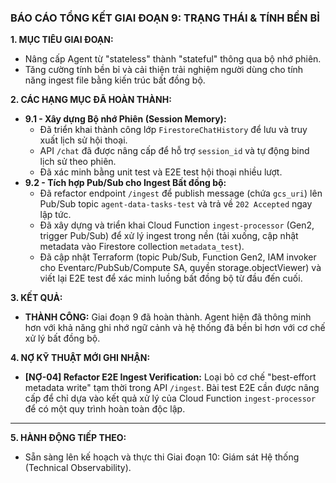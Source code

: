 ### BÁO CÁO TỔNG KẾT GIAI ĐOẠN 9: TRẠNG THÁI & TÍNH BỀN BỈ

**1. MỤC TIÊU GIAI ĐOẠN:**
* Nâng cấp Agent từ "stateless" thành "stateful" thông qua bộ nhớ phiên.
* Tăng cường tính bền bỉ và cải thiện trải nghiệm người dùng cho tính năng ingest file bằng kiến trúc bất đồng bộ.

**2. CÁC HẠNG MỤC ĐÃ HOÀN THÀNH:**
* **9.1 - Xây dựng Bộ nhớ Phiên (Session Memory):**
    * Đã triển khai thành công lớp `FirestoreChatHistory` để lưu và truy xuất lịch sử hội thoại.
    * API `/chat` đã được nâng cấp để hỗ trợ `session_id` và tự động bind lịch sử theo phiên.
    * Đã xác minh bằng unit test và E2E test hội thoại nhiều lượt.
* **9.2 - Tích hợp Pub/Sub cho Ingest Bất đồng bộ:**
    * Đã refactor endpoint `/ingest` để publish message (chứa `gcs_uri`) lên Pub/Sub topic `agent-data-tasks-test` và trả về `202 Accepted` ngay lập tức.
    * Đã xây dựng và triển khai Cloud Function `ingest-processor` (Gen2, trigger Pub/Sub) để xử lý ingest trong nền (tải xuống, cập nhật metadata vào Firestore collection `metadata_test`).
    * Đã cập nhật Terraform (topic Pub/Sub, Function Gen2, IAM invoker cho Eventarc/PubSub/Compute SA, quyền storage.objectViewer) và viết lại E2E test để xác minh luồng bất đồng bộ từ đầu đến cuối.

**3. KẾT QUẢ:**
* **THÀNH CÔNG:** Giai đoạn 9 đã hoàn thành. Agent hiện đã thông minh hơn với khả năng ghi nhớ ngữ cảnh và hệ thống đã bền bỉ hơn với cơ chế xử lý bất đồng bộ.

**4. NỢ KỸ THUẬT MỚI GHI NHẬN:**
* **[NỢ-04] Refactor E2E Ingest Verification:** Loại bỏ cơ chế "best-effort metadata write" tạm thời trong API `/ingest`. Bài test E2E cần được nâng cấp để chỉ dựa vào kết quả xử lý của Cloud Function `ingest-processor` để có một quy trình hoàn toàn độc lập.

---

**5. HÀNH ĐỘNG TIẾP THEO:**
* Sẵn sàng lên kế hoạch và thực thi Giai đoạn 10: Giám sát Hệ thống (Technical Observability).
